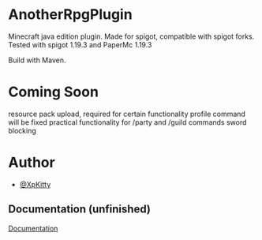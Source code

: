 # AnotherRpgPlugin

Minecraft java edition plugin. Made for spigot, compatible with spigot forks.
Tested with spigot 1.19.3 and PaperMc 1.19.3

Build with Maven.

# Coming Soon
resource pack upload, required for certain functionality
profile command will be fixed
practical functionality for /party and /guild commands
sword blocking

# Author
- [@XpKitty](https://www.github.com/XpKitty)

## Documentation (unfinished)
[Documentation](https://github.com/XpKitty/RpgPlugin/blob/master/docs/index.md)
